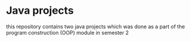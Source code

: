 # Java projects

this repository contains two java projects which was done as a part of the program construction (OOP) module in semester 2

